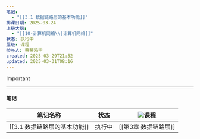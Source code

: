 ```yaml
---
笔记:
  - "[[3.1 数据链路层的基本功能]]"
排课日期: 2025-03-24
上级大纲:
  - "[[10-计算机网络\\|计算机网络]]"
状态: 执行中
层级: 课程
参与人: 蔡蔡鸿宇
created: 2025-03-29T21:52
updated: 2025-03-31T08:16
---
```

> [!important]
> 
> ---
> 
> #### 笔记
> 
> |笔记名称|状态|![](https://www.notion.so/icons/graduate_gray.svg)课程|
> |---|---|---|
> |[[3.1 数据链路层的基本功能]]|执行中|[[第3章 数据链路层]]|
> 
>   
>